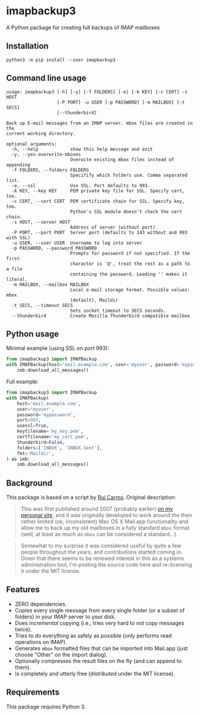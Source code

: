 imapbackup3
===========

A Python package for creating full backups of IMAP mailboxes

## Installation

```
python3 -m pip install --user imapbackup3
```

## Command line usage

```
usage: imapbackup3 [-h] [-y] [-f FOLDERS] [-e] [-k KEY] [-c CERT] -s HOST
                   [-P PORT] -u USER [-p PASSWORD] [-m MAILBOX] [-t SECS]
                   [--thunderbird]

Back up E-mail messages from an IMAP server. mbox files are created in the
current working directory.

optional arguments:
  -h, --help            show this help message and exit
  -y, --yes-overwrite-mboxes
                        Overwite existing mbox files instead of appending
  -f FOLDERS, --folders FOLDERS
                        Specifify which folders use. Comma separated list.
  -e, --ssl             Use SSL. Port defaults to 993.
  -k KEY, --key KEY     PEM private key file for SSL. Specify cert, too.
  -c CERT, --cert CERT  PEM certificate chain for SSL. Specify key, too.
                        Python's SSL module doesn't check the cert chain.
  -s HOST, --server HOST
                        Address of server (without port)
  -P PORT, --port PORT  Server port (defaults to 143 without and 993 with SSL)
  -u USER, --user USER  Username to log into server
  -p PASSWORD, --password PASSWORD
                        Prompts for password if not specified. If the first
                        character is '@', treat the rest as a path to a file
                        containing the password. Leading '' makes it literal.
  -m MAILBOX, --mailbox MAILBOX
                        Local e-mail storage format. Possible values: mbox
                        (default), Maildir
  -t SECS, --timeout SECS
                        Sets socket timeout to SECS seconds.
  --thunderbird         Create Mozilla Thunderbird compatible mailbox
```

## Python usage

Minimal example (using SSL on port 993):

```python
from imapbackup3 import IMAPBackup
with IMAPBackup(host='mail.example.com', user='myuser', password='mypassword') as imb:
    imb.download_all_messages()
```

Full example:

```python
from imapbackup3 import IMAPBackup
with IMAPBackup(
    host='mail.example.com',
    user='myuser',
    password='mypassword',
    port=993,
    usessl=True,
    keyfilename='my_key.pem',
    certfilename='my_cert.pem',
    thunderbird=False,
    folders=['INBOX', 'INBOX.Sent'],
    fmt='Maildir',
) as imb:
    imb.download_all_messages()
```

## Background

This package is based on a script by [Rui Carmo](https://github.com/rcarmo/imapbackup). Original description: 

> This was first published around 2007 (probably earlier) [on my personal site][tao], and it was originally developed to work around the then rather limited (ok, inconsistent) Mac OS X Mail.app functionality and allow me to back up my old mailboxes in a fully standard `mbox` format (well, at least as much as `mbox` can be considered a standard...).

> Somewhat to my surprise it was considered useful by quite a few people throughout the years, and contributions started coming in. Given that there seems to be renewed interest in this as a systems administration tool, I'm posting the source code here and re-licensing it under the MIT license.

## Features

* ZERO dependencies.
* Copies every single message from every single folder (or a subset of folders) in your IMAP server to your disk.
* Does _incremental_ copying (i.e., tries very hard to not copy messages twice).
* Tries to do everything as safely as possible (only performs read operations on IMAP).
* Generates `mbox` formatted files that can be imported into Mail.app (just choose "Other" on the import dialog).
* Optionally compresses the result files on the fly (and can append to them).
* Is completely and utterly free (distributed under the MIT license).

## Requirements

This package requires Python 3.

[tao]: http://taoofmac.com/space/projects/imapbackup
